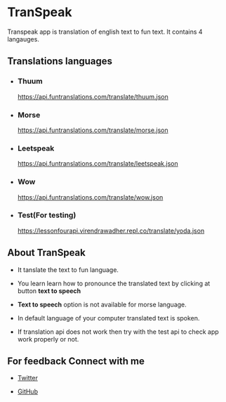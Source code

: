 # TranSpeak

Transpeak app is translation of english text to fun text. It contains 4 langauges. 

## Translations languages 
- ### Thuum

  https://api.funtranslations.com/translate/thuum.json

- ### Morse
  
  https://api.funtranslations.com/translate/morse.json

- ### Leetspeak
 
  https://api.funtranslations.com/translate/leetspeak.json

- ### Wow

  https://api.funtranslations.com/translate/wow.json

- ### Test(For testing)
  https://lessonfourapi.virendrawadher.repl.co/translate/yoda.json

## About TranSpeak

- It tanslate the text to fun language.
- You learn learn how to pronounce the translated text by clicking at button **text to speech**

- **Text to speech** option is not available for morse language.

- In default language of your computer translated text is spoken.

- If translation api does not work then try with the test api to check app work properly or not.


## For feedback Connect with me
- [Twitter](https://www.twitter.com/virendra_wadher)

- [GitHub](https://www.github.com/virendrawadher)


  